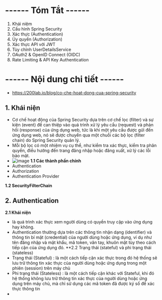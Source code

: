 # **------ Tóm Tắt ------**
1. Khái niệm
2. Cấu hình Spring Security
3. Xác thực (Authentication)
4. Ủy quyền (Authorization)
5. Xác thực API với JWT
6. Tùy chỉnh UserDetailsService
7. OAuth2 & OpenID Connect (OIDC)
8. Rate Limiting & API Key Authentication

# **------ Nội dung chi tiết ------**
- https://200lab.io/blog/co-che-hoat-dong-cua-spring-security

## 1. Khái niện
- Cơ chế hoạt động của Spring Security dựa trên cơ chế lọc (filter) và sự kiện (event) để can thiệp vào quá trình xử lý yêu cầu (request) và phản hồi (response) của ứng dụng web, tức là khi một yêu cầu được gửi đến ứng dụng web, nó sẽ được chuyển qua một chuỗi các bộ lọc (filter chain) do Spring Security quản lý.
- Mỗi bộ lọc có một nhiệm vụ cụ thể, như kiểm tra xác thực, kiểm tra phân quyền, điều hướng đến trang đăng nhập hoặc đăng xuất, xử lý các lỗi bảo mật.
- ![image](https://github.com/user-attachments/assets/eee398df-0241-4898-9073-971d26cab000)
**1.1 Các thành phần chính**
- Authentication
- Authorization
- Authentication Provider

**1.2 SecurityFilterChain**


## 2. Authentication
**2.1 Khái niện**
- là quá trình xác thực xem người dùng có quyền truy cập vào ứng dụng hay không.
- Authentication thường dựa trên các thông tin nhận dạng (identifier) và thông tin bí mật (credential) của người dùng hoặc ứng dụng, ví dụ như tên đăng nhập và mật khẩu, mã token, vân tay, khuôn mặt tùy theo cách tiếp cận của ứng dụng đó.
**2.2 Trạng thái (stateful) và phi trạng thái (stateless)
- Trạng thái (Stateful) :  là một cách tiếp cận xác thực trong đó hệ thống sẽ lưu trữ thông tin xác thực của người dùng hoặc ứng dụng trong một phiên (session) trên máy chủ
- Phi trạng thái (Stateless) : là một cách tiếp cận khác với Stateful, khi đó hệ thống không lưu trữ thông tin xác thực của người dùng hoặc ứng dụng trên máy chủ, mà chỉ sử dụng các mã token đã được ký số để xác thực thông tin
- 
